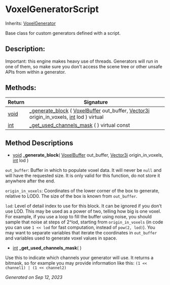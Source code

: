 # VoxelGeneratorScript

Inherits: [VoxelGenerator](VoxelGenerator.md)

Base class for custom generators defined with a script.

## Description: 

Important: this engine makes heavy use of threads. Generators will run in one of them, so make sure you don't access the scene tree or other unsafe APIs from within a generator.

## Methods: 


Return                                                                | Signature                                                                                                                                                                                                                                                             
--------------------------------------------------------------------- | ----------------------------------------------------------------------------------------------------------------------------------------------------------------------------------------------------------------------------------------------------------------------
[void](#)                                                             | [_generate_block](#i__generate_block) ( [VoxelBuffer](VoxelBuffer.md) out_buffer, [Vector3i](https://docs.godotengine.org/en/stable/classes/class_vector3i.html) origin_in_voxels, [int](https://docs.godotengine.org/en/stable/classes/class_int.html) lod ) virtual 
[int](https://docs.godotengine.org/en/stable/classes/class_int.html)  | [_get_used_channels_mask](#i__get_used_channels_mask) ( ) virtual const                                                                                                                                                                                               
<p></p>

## Method Descriptions

- [void](#)<span id="i__generate_block"></span> **_generate_block**( [VoxelBuffer](VoxelBuffer.md) out_buffer, [Vector3i](https://docs.godotengine.org/en/stable/classes/class_vector3i.html) origin_in_voxels, [int](https://docs.godotengine.org/en/stable/classes/class_int.html) lod ) 

`out_buffer`: Buffer in which to populate voxel data. It will never be `null` and will have the requested size. It is only valid for this function, do not store it anywhere after the end.

`origin_in_voxels`: Coordinates of the lower corner of the box to generate, relative to LOD0. The size of the box is known from `out_buffer`.

`lod`: Level of detail index to use for this block. It can be ignored if you don't use LOD. This may be used as a power of two, telling how big is one voxel. For example, if you use a loop to fill the buffer using noise, you should sample that noise at steps of 2^lod, starting from `origin_in_voxels` (in code you can use `1 << lod` for fast computation, instead of `pow(2, lod)`). You may want to separate variables that iterate the coordinates in `out_buffer` and variables used to generate voxel values in space.

- [int](https://docs.godotengine.org/en/stable/classes/class_int.html)<span id="i__get_used_channels_mask"></span> **_get_used_channels_mask**( ) 

Use this to indicate which channels your generator will use. It returns a bitmask, so for example you may provide information like this: `(1 << channel1) | (1 << channel2)`

_Generated on Sep 12, 2023_
